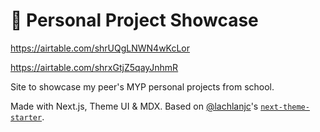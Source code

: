 # 📇 Personal Project Showcase

https://airtable.com/shrUQgLNWN4wKcLor

https://airtable.com/shrxGtjZ5qayJnhmR

Site to showcase my peer's MYP personal projects from school. 

Made with Next.js, Theme UI & MDX. Based on [@lachlanjc](https://github.com/lachlanjc)'s [`next-theme-starter`](https://github.com/lachlanjc/next-theme-starter).
